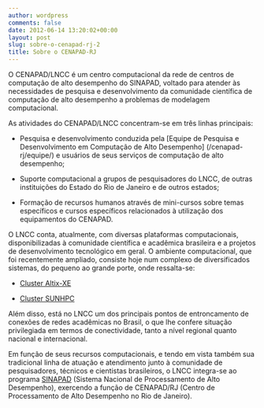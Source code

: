 ```yaml
---
author: wordpress
comments: false
date: 2012-06-14 13:20:02+00:00
layout: post
slug: sobre-o-cenapad-rj-2
title: Sobre o CENAPAD-RJ
---
```


O CENAPAD/LNCC é um centro computacional da rede de centros de computação de alto desempenho do SINAPAD, voltado para atender às necessidades de pesquisa e desenvolvimento da comunidade científica de computação de alto desempenho a problemas de modelagem computacional.

As atividades do CENAPAD/LNCC concentram-se em três linhas principais:

- Pesquisa e desenvolvimento conduzida pela [Equipe de Pesquisa e Desenvolvimento em Computação de Alto Desempenho] (/cenapad-rj/equipe/) e usuários de seus serviços de computação de alto desempenho;

- Suporte computacional a grupos de pesquisadores do LNCC, de outras instituições do Estado do Rio de Janeiro e de outros estados;

- Formação de recursos humanos através de mini-cursos sobre temas específicos e cursos específicos relacionados à utilização dos equipamentos do CENAPAD. 

O LNCC conta, atualmente, com diversas plataformas computacionais, disponibilizadas à comunidade científica e acadêmica brasileira e a projetos de desenvolvimento tecnológico em geral. O ambiente computacional, que foi recentemente ampliado, consiste hoje num complexo de diversificados sistemas, do pequeno ao grande porte, onde ressalta-se:



	
  * [Cluster Altix-XE](http://www.lncc.br/altix-xe)

	
  * [Cluster SUNHPC](http://www.lncc.br/sunhpc)


Além disso, está no LNCC um dos principais pontos de entroncamento de conexões de redes acadêmicas no Brasil, o que lhe confere situação privilegiada em termos de conectividade, tanto a nível regional quanto nacional e internacional.

Em função de seus recursos computacionais, e tendo em vista também sua tradicional linha de atuação e atendimento junto à comunidade de pesquisadores, técnicos e cientistas brasileiros, o LNCC integra-se ao programa [SINAPAD](http://www.lncc.br/sinapad) (Sistema Nacional de Processamento de Alto Desempenho), exercendo a função de CENAPAD/RJ (Centro de Processamento de Alto Desempenho no Rio de Janeiro).

